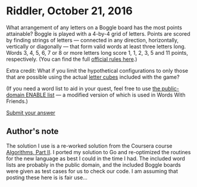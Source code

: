 # Riddler, October 21, 2016

What arrangement of any letters on a Boggle board has the most points attainable? Boggle is played with a 4-by-4 grid of letters. Points are scored by finding strings of letters — connected in any direction, horizontally, vertically or diagonally — that form valid words at least three letters long. Words 3, 4, 5, 6, 7 or 8 or more letters long score 1, 1, 2, 3, 5 and 11 points, respectively. (You can find the full [official rules here](http://www.hasbro.com/common/instruct/boggle.pdf).)

Extra credit: What if you limit the hypothetical configurations to only those that are possible using the actual [letter cubes](http://www.bananagrammer.com/2013/10/the-boggle-cube-redesign-and-its-effect.html) included with the game?

(If you need a word list to aid in your quest, feel free to use [the public-domain ENABLE list](https://storage.googleapis.com/google-code-archive-downloads/v2/code.google.com/dotnetperls-controls/enable1.txt<Paste>) — a modified version of which is used in Words With Friends.)

[Submit your answer](https://docs.google.com/forms/d/e/1FAIpQLScsrBwAzes_mi2NZjs7NeeE3NGx1-IdbPoBgxVLaSZNfx5Dfw/viewform)

## Author's note

The solution I use is a re-worked solution from the Coursera course [Algorithms, Part II](https://www.coursera.org/learn/java-data-structures-algorithms-2).  I ported my solution to Go and re-optimized the routines for the new language as best I could in the time I had.  The included word lists are probably in the public domain, and the included Boggle boards were given as test cases for us to check our code.  I am assuming that posting these here is is fair use...
